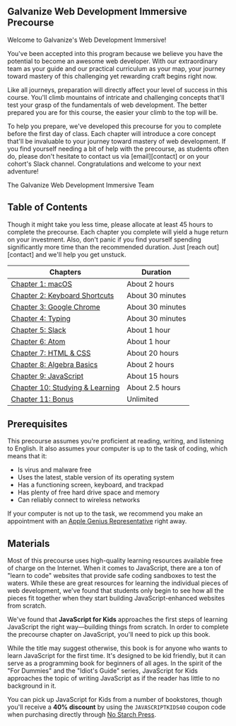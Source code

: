 ## Galvanize Web Development Immersive Precourse

Welcome to Galvanize's Web Development Immersive!

You've been accepted into this program because we believe you have the potential to become an awesome web developer. With our extraordinary team as your guide and our practical curriculum as your map, your journey toward mastery of this challenging yet rewarding craft begins right now.

Like all journeys, preparation will directly affect your level of success in this course. You'll climb mountains of intricate and challenging concepts that'll test your grasp of the fundamentals of web development. The better prepared you are for this course, the easier your climb to the top will be.

To help you prepare, we've developed this precourse for you to complete before the first day of class. Each chapter will introduce a core concept that'll be invaluable to your journey toward mastery of web development. If you find yourself needing a bit of help with the precourse, as students often do, please don't hesitate to contact us via [email][contact] or on your cohort's Slack channel. Congratulations and welcome to your next adventure!

The Galvanize Web Development Immersive Team

## Table of Contents

Though it might take you less time, please allocate at least 45 hours to complete the precourse. Each chapter you complete will yield a huge return on your investment. Also, don't panic if you find yourself spending significantly more time than the recommended duration. Just [reach out][contact] and we'll help you get unstuck.

| Chapters                                                | Duration           |
|---------------------------------------------------------|--------------------|
| [Chapter 1: macOS](macos.md)                            | About 2 hours      |
| [Chapter 2: Keyboard Shortcuts](shortcuts.md)           | About 30 minutes   |
| [Chapter 3: Google Chrome](chrome.md)                   | About 30 minutes   |
| [Chapter 4: Typing](typing.md)                          | About 30 minutes   |
| [Chapter 5: Slack](slack.md)                            | About 1 hour       |
| [Chapter 6: Atom](atom.md)                              | About 1 hour       |
| [Chapter 7: HTML & CSS](html_css.md)                    | About 20 hours     |
| [Chapter 8: Algebra Basics](algebra.md)                 | About 2 hours      |
| [Chapter 9: JavaScript](javascript.md)                  | About 15 hours     |
| [Chapter 10: Studying & Learning](studying_learning.md) | About 2.5 hours    |
| [Chapter 11: Bonus](bonus.md)                           | Unlimited          |

## Prerequisites

This precourse assumes you're proficient at reading, writing, and listening to English. It also assumes your computer is up to the task of coding, which means that it:

* Is virus and malware free
* Uses the latest, stable version of its operating system
* Has a functioning screen, keyboard, and trackpad
* Has plenty of free hard drive space and memory
* Can reliably connect to wireless networks

If your computer is not up to the task, we recommend you make an appointment with an [Apple Genius Representative][genius] right away.

## Materials

Most of this precourse uses high-quality learning resources available free of charge on the Internet. When it comes to JavaScript, there are a ton of "learn to code" websites that provide safe coding sandboxes to test the waters. While these are great resources for learning the individual pieces of web development, we've found that students only begin to see how all the pieces fit together when they start building JavaScript-enhanced websites from scratch.

We've found that **JavaScript for Kids** approaches the first steps of learning JavaScript the right way—building things from scratch. In order to complete the precourse chapter on JavaScript, you'll need to pick up this book.

While the title may suggest otherwise, this book is for anyone who wants to learn JavaScript for the first time. It's designed to be kid friendly, but it can serve as a programming book for beginners of all ages. In the spirit of the "For Dummies" and the "Idiot's Guide" series, JavaScript for Kids approaches the topic of writing JavaScript as if the reader has little to no background in it.

You can pick up JavaScript for Kids from a number of bookstores, though you'll receive a **40% discount** by using the `JAVASCRIPTKIDS40` coupon code when purchasing directly through [No Starch Press][javascript-kids].

[genius]: https://www.apple.com/retail/geniusbar/
[javascript-kids]: https://www.nostarch.com/jsforkids
